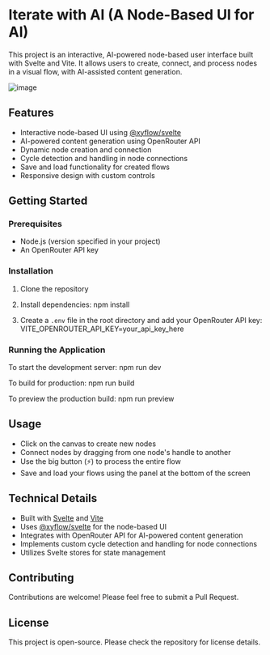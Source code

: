 # Iterate with AI (A Node-Based UI for AI)
This project is an interactive, AI-powered node-based user interface built with Svelte and Vite. It allows users to create, connect, and process nodes in a visual flow, with AI-assisted content generation.

![image](https://github.com/user-attachments/assets/b43a6a9a-ca80-4d4c-ba49-e97bba404d2f)

## Features
- Interactive node-based UI using [@xyflow/svelte](rag://rag_source_3)
- AI-powered content generation using OpenRouter API
- Dynamic node creation and connection
- Cycle detection and handling in node connections
- Save and load functionality for created flows
- Responsive design with custom controls
## Getting Started
### Prerequisites
- Node.js (version specified in your project)
- An OpenRouter API key
### Installation
1. Clone the repository
2. Install dependencies:
npm install

3. Create a `.env` file in the root directory and add your OpenRouter API key:
VITE_OPENROUTER_API_KEY=your_api_key_here

### Running the Application
To start the development server:
npm run dev

To build for production:
npm run build

To preview the production build:
npm run preview

## Usage
- Click on the canvas to create new nodes
- Connect nodes by dragging from one node's handle to another
- Use the big button (⚡️) to process the entire flow
- Save and load your flows using the panel at the bottom of the screen
## Technical Details
- Built with [Svelte](rag://rag_source_3) and [Vite](rag://rag_source_3)
- Uses [@xyflow/svelte](rag://rag_source_3) for the node-based UI
- Integrates with OpenRouter API for AI-powered content generation
- Implements custom cycle detection and handling for node connections
- Utilizes Svelte stores for state management
## Contributing
Contributions are welcome! Please feel free to submit a Pull Request.
## License
This project is open-source. Please check the repository for license details.
